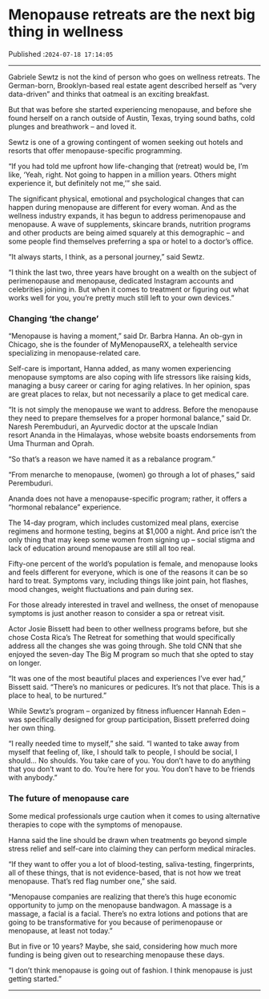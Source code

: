 # Menopause retreats are the next big thing in wellness

Published :`2024-07-18 17:14:05`

---

Gabriele Sewtz is not the kind of person who goes on wellness retreats. The German-born, Brooklyn-based real estate agent described herself as “very data-driven” and thinks that oatmeal is an exciting breakfast.

But that was before she started experiencing menopause, and before she found herself on a ranch outside of Austin, Texas, trying sound baths, cold plunges and breathwork – and loved it.

Sewtz is one of a growing contingent of women seeking out hotels and resorts that offer menopause-specific programming.

“If you had told me upfront how life-changing that (retreat) would be, I’m like, ‘Yeah, right. Not going to happen in a million years. Others might experience it, but definitely not me,’” she said.

The significant physical, emotional and psychological changes that can happen during menopause are different for every woman. And as the wellness industry expands, it has begun to address perimenopause and menopause. A wave of supplements, skincare brands, nutrition programs and other products are being aimed squarely at this demographic – and some people find themselves preferring a spa or hotel to a doctor’s office.

“It always starts, I think, as a personal journey,” said Sewtz.

“I think the last two, three years have brought on a wealth on the subject of perimenopause and menopause, dedicated Instagram accounts and celebrities joining in. But when it comes to treatment or figuring out what works well for you, you’re pretty much still left to your own devices.”

### Changing ‘the change’

“Menopause is having a moment,” said Dr. Barbra Hanna. An ob-gyn in Chicago, she is the founder of MyMenopauseRX, a telehealth service specializing in menopause-related care.

Self-care is important, Hanna added, as many women experiencing menopause symptoms are also coping with life stressors like raising kids, managing a busy career or caring for aging relatives. In her opinion, spas are great places to relax, but not necessarily a place to get medical care.

“It is not simply the menopause we want to address. Before the menopause they need to prepare themselves for a proper hormonal balance,” said Dr. Naresh Perembuduri, an Ayurvedic doctor at the upscale Indian resort Ananda in the Himalayas, whose website boasts endorsements from Uma Thurman and Oprah.

“So that’s a reason we have named it as a rebalance program.”

“From menarche to menopause, (women) go through a lot of phases,” said Perembuduri.

Ananda does not have a menopause-specific program; rather, it offers a “hormonal rebalance” experience.

The 14-day program, which includes customized meal plans, exercise regimens and hormone testing, begins at $1,000 a night. And price isn’t the only thing that may keep some women from signing up – social stigma and lack of education around menopause are still all too real.

Fifty-one percent of the world’s population is female, and menopause looks and feels different for everyone, which is one of the reasons it can be so hard to treat. Symptoms vary, including things like joint pain, hot flashes, mood changes, weight fluctuations and pain during sex.

For those already interested in travel and wellness, the onset of menopause symptoms is just another reason to consider a spa or retreat visit.

Actor Josie Bissett had been to other wellness programs before, but she chose Costa Rica’s The Retreat for something that would specifically address all the changes she was going through. She told CNN that she enjoyed the seven-day The Big M program so much that she opted to stay on longer.

“It was one of the most beautiful places and experiences I’ve ever had,” Bissett said. “There’s no manicures or pedicures. It’s not that place. This is a place to heal, to be nurtured.”

While Sewtz’s program – organized by fitness influencer Hannah Eden – was specifically designed for group participation, Bissett preferred doing her own thing.

“I really needed time to myself,” she said. “I wanted to take away from myself that feeling of, like, I should talk to people, I should be social, I should… No shoulds. You take care of you. You don’t have to do anything that you don’t want to do. You’re here for you. You don’t have to be friends with anybody.”

### The future of menopause care

Some medical professionals urge caution when it comes to using alternative therapies to cope with the symptoms of menopause.

Hanna said the line should be drawn when treatments go beyond simple stress relief and self-care into claiming they can perform medical miracles.

“If they want to offer you a lot of blood-testing, saliva-testing, fingerprints, all of these things, that is not evidence-based, that is not how we treat menopause. That’s red flag number one,” she said.

“Menopause companies are realizing that there’s this huge economic opportunity to jump on the menopause bandwagon. A massage is a massage, a facial is a facial. There’s no extra lotions and potions that are going to be transformative for you because of perimenopause or menopause, at least not today.”

But in five or 10 years? Maybe, she said, considering how much more funding is being given out to researching menopause these days.

“I don’t think menopause is going out of fashion. I think menopause is just getting started.”

---

